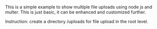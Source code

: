This is a simple example to show multiple file uploads using node js and multer. This is just basic, it can be enhanced and customized further.

Instruction: create a directory /uploads for file upload in the root level.
